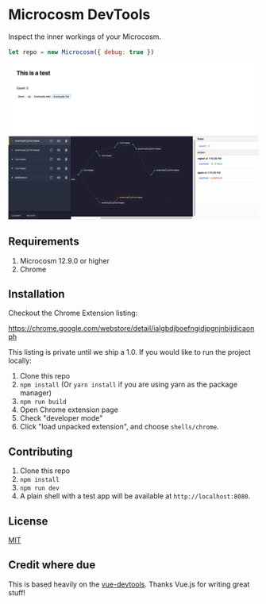 # Microcosm DevTools

Inspect the inner workings of your Microcosm.

```javascript
let repo = new Microcosm({ debug: true })
```

![Demo](./assets/screenshot.png)

## Requirements

1. Microcosm 12.9.0 or higher
2. Chrome

## Installation

Checkout the Chrome Extension listing:

https://chrome.google.com/webstore/detail/ialgbdjboefngidjpgnjnbijdicaonph


This listing is private until we ship a 1.0. If you would like to run
the project locally:

1. Clone this repo
2. `npm install` (Or `yarn install` if you are using yarn as the package manager)
3. `npm run build`
4. Open Chrome extension page
5. Check "developer mode"
6. Click "load unpacked extension", and choose `shells/chrome`.

## Contributing

1. Clone this repo
2. `npm install`
3. `npm run dev`
4. A plain shell with a test app will be available at `http://localhost:8080`.

## License

[MIT](http://opensource.org/licenses/MIT)

## Credit where due

This is based heavily on the [vue-devtools](https://github.com/vuejs/vue-devtools). Thanks Vue.js for writing great stuff!
